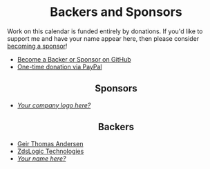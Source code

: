<h1 align="center">Backers and Sponsors</h1>

Work on this calendar is funded entirely by donations. If you'd like to support me and have your name appear here, then please consider [becoming a sponsor](https://github.com/users/mattlewis92/sponsorship)!

- [Become a Backer or Sponsor on GitHub](https://github.com/users/mattlewis92/sponsorship)
- [One-time donation via PayPal](https://www.paypal.me/mattlewis92)

<h2 align="center">Sponsors</h2>

- [_Your company logo here?_](https://github.com/users/mattlewis92/sponsorship)

<h2 align="center">Backers</h2>

- [Geir Thomas Andersen](https://github.com/gtandersen)
- [ZdsLogic Technologies](https://github.com/zdslogic)
- [_Your name here?_](https://github.com/users/mattlewis92/sponsorship)
